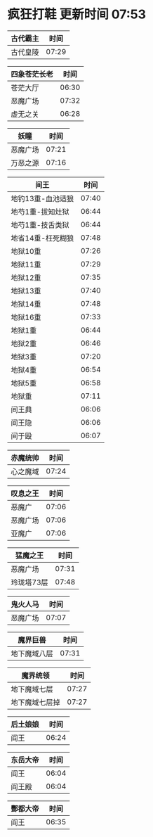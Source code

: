 # 疯狂打鞋 更新时间 07:53

| 古代霸主   | 时间    |
|--------|-------|
| 古代皇陵 | 07:29 |

| 四象苍茫长老   | 时间    |
|--------|-------|
| 苍茫大厅 | 06:30 |
| 恶魔广场 | 07:32 |
| 虚无之关 | 06:28 |

| 妖瞳   | 时间    |
|--------|-------|
| 恶魔广场 | 07:21 |
| 万恶之源 | 07:16 |

| 间王   | 时间    |
|--------|-------|
| 地钓13重-血池适狼 | 07:40 |
| 地芍1重-拔知灶狱 | 06:44 |
| 地芍1重-技舌类狱 | 06:44 |
| 地省14重-枉死糊狼 | 07:48 |
| 地狱10重 | 07:26 |
| 地狱11重 | 07:29 |
| 地狱12重 | 07:35 |
| 地狱13重 | 07:40 |
| 地狱14重 | 07:48 |
| 地狱16重 | 07:33 |
| 地狱1重 | 06:44 |
| 地狱2重 | 06:46 |
| 地狱3重 | 07:20 |
| 地狱4重 | 06:54 |
| 地狱5重 | 06:58 |
| 地狱重 | 07:11 |
| 间王典 | 06:06 |
| 间王隐 | 06:06 |
| 间于殴 | 06:07 |

| 赤魔统帅   | 时间    |
|--------|-------|
| 心之魔域 | 07:24 |

| 叹息之王   | 时间    |
|--------|-------|
| 恶魔广 | 07:06 |
| 恶魔广场 | 07:06 |
| 亚魔广 | 07:06 |

| 猛魔之王   | 时间    |
|--------|-------|
| 恶魔广场 | 07:31 |
| 玲珑塔73层 | 07:48 |

| 鬼火人马   | 时间    |
|--------|-------|
| 恶魔广场 | 07:07 |

| 魔界巨兽   | 时间    |
|--------|-------|
| 地下魔域八层 | 07:31 |

| 魔界统领   | 时间    |
|--------|-------|
| 地下魔域七层 | 07:27 |
| 地下魔域七层掉 | 07:27 |

| 后土娘娘   | 时间    |
|--------|-------|
| 阎王 | 06:24 |

| 东岳大帝   | 时间    |
|--------|-------|
| 阎王 | 06:04 |
| 阎王殿 | 06:04 |

| 酆都大帝   | 时间    |
|--------|-------|
| 阎王 | 06:35 |